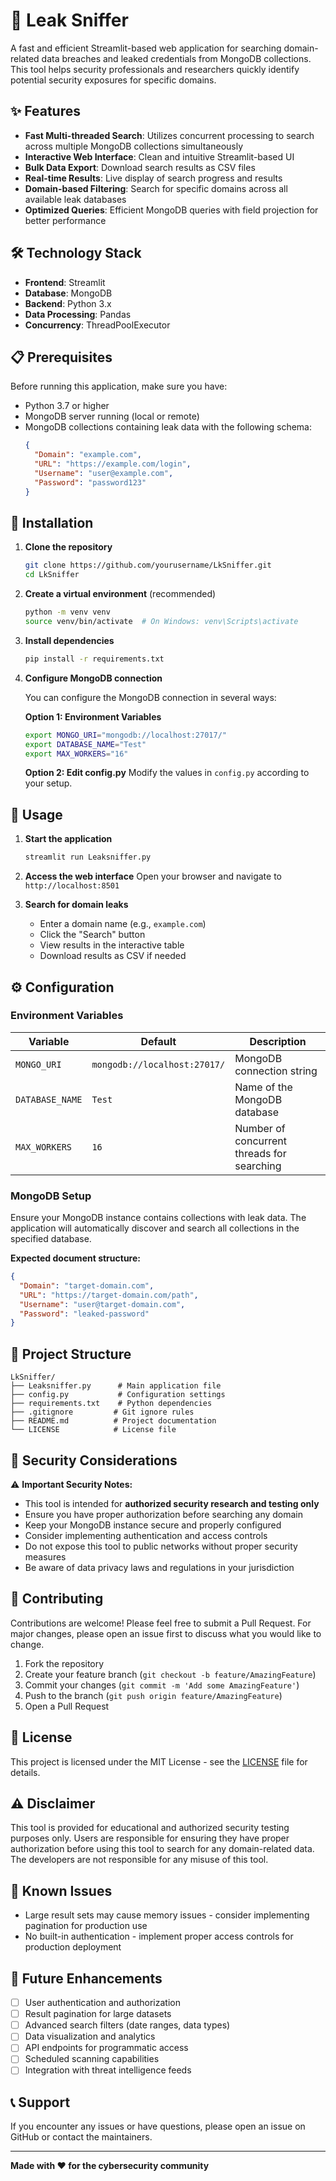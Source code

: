 # 🚀 Leak Sniffer

A fast and efficient Streamlit-based web application for searching domain-related data breaches and leaked credentials from MongoDB collections. This tool helps security professionals and researchers quickly identify potential security exposures for specific domains.

## ✨ Features

- **Fast Multi-threaded Search**: Utilizes concurrent processing to search across multiple MongoDB collections simultaneously
- **Interactive Web Interface**: Clean and intuitive Streamlit-based UI
- **Bulk Data Export**: Download search results as CSV files
- **Real-time Results**: Live display of search progress and results
- **Domain-based Filtering**: Search for specific domains across all available leak databases
- **Optimized Queries**: Efficient MongoDB queries with field projection for better performance

## 🛠️ Technology Stack

- **Frontend**: Streamlit
- **Database**: MongoDB
- **Backend**: Python 3.x
- **Data Processing**: Pandas
- **Concurrency**: ThreadPoolExecutor

## 📋 Prerequisites

Before running this application, make sure you have:

- Python 3.7 or higher
- MongoDB server running (local or remote)
- MongoDB collections containing leak data with the following schema:
  ```json
  {
    "Domain": "example.com",
    "URL": "https://example.com/login",
    "Username": "user@example.com", 
    "Password": "password123"
  }
  ```

## 🚀 Installation

1. **Clone the repository**
   ```bash
   git clone https://github.com/yourusername/LkSniffer.git
   cd LkSniffer
   ```

2. **Create a virtual environment** (recommended)
   ```bash
   python -m venv venv
   source venv/bin/activate  # On Windows: venv\Scripts\activate
   ```

3. **Install dependencies**
   ```bash
   pip install -r requirements.txt
   ```

4. **Configure MongoDB connection**
   
   You can configure the MongoDB connection in several ways:
   
   **Option 1: Environment Variables**
   ```bash
   export MONGO_URI="mongodb://localhost:27017/"
   export DATABASE_NAME="Test"
   export MAX_WORKERS="16"
   ```
   
   **Option 2: Edit config.py**
   Modify the values in `config.py` according to your setup.

## 🎯 Usage

1. **Start the application**
   ```bash
   streamlit run Leaksniffer.py
   ```

2. **Access the web interface**
   Open your browser and navigate to `http://localhost:8501`

3. **Search for domain leaks**
   - Enter a domain name (e.g., `example.com`)
   - Click the "Search" button
   - View results in the interactive table
   - Download results as CSV if needed

## ⚙️ Configuration

### Environment Variables

| Variable | Default | Description |
|----------|---------|-------------|
| `MONGO_URI` | `mongodb://localhost:27017/` | MongoDB connection string |
| `DATABASE_NAME` | `Test` | Name of the MongoDB database |
| `MAX_WORKERS` | `16` | Number of concurrent threads for searching |

### MongoDB Setup

Ensure your MongoDB instance contains collections with leak data. The application will automatically discover and search all collections in the specified database.

**Expected document structure:**
```json
{
  "Domain": "target-domain.com",
  "URL": "https://target-domain.com/path",
  "Username": "user@target-domain.com",
  "Password": "leaked-password"
}
```

## 🔧 Project Structure

```
LkSniffer/
├── Leaksniffer.py      # Main application file
├── config.py           # Configuration settings
├── requirements.txt    # Python dependencies
├── .gitignore         # Git ignore rules
├── README.md          # Project documentation
└── LICENSE            # License file
```

## 🚨 Security Considerations

⚠️ **Important Security Notes:**

- This tool is intended for **authorized security research and testing only**
- Ensure you have proper authorization before searching any domain
- Keep your MongoDB instance secure and properly configured
- Consider implementing authentication and access controls
- Do not expose this tool to public networks without proper security measures
- Be aware of data privacy laws and regulations in your jurisdiction

## 🤝 Contributing

Contributions are welcome! Please feel free to submit a Pull Request. For major changes, please open an issue first to discuss what you would like to change.

1. Fork the repository
2. Create your feature branch (`git checkout -b feature/AmazingFeature`)
3. Commit your changes (`git commit -m 'Add some AmazingFeature'`)
4. Push to the branch (`git push origin feature/AmazingFeature`)
5. Open a Pull Request

## 📝 License

This project is licensed under the MIT License - see the [LICENSE](LICENSE) file for details.

## ⚠️ Disclaimer

This tool is provided for educational and authorized security testing purposes only. Users are responsible for ensuring they have proper authorization before using this tool to search for any domain-related data. The developers are not responsible for any misuse of this tool.

## 🐛 Known Issues

- Large result sets may cause memory issues - consider implementing pagination for production use
- No built-in authentication - implement proper access controls for production deployment

## 🔮 Future Enhancements

- [ ] User authentication and authorization
- [ ] Result pagination for large datasets
- [ ] Advanced search filters (date ranges, data types)
- [ ] Data visualization and analytics
- [ ] API endpoints for programmatic access
- [ ] Scheduled scanning capabilities
- [ ] Integration with threat intelligence feeds

## 📞 Support

If you encounter any issues or have questions, please open an issue on GitHub or contact the maintainers.

---

**Made with ❤️ for the cybersecurity community** 